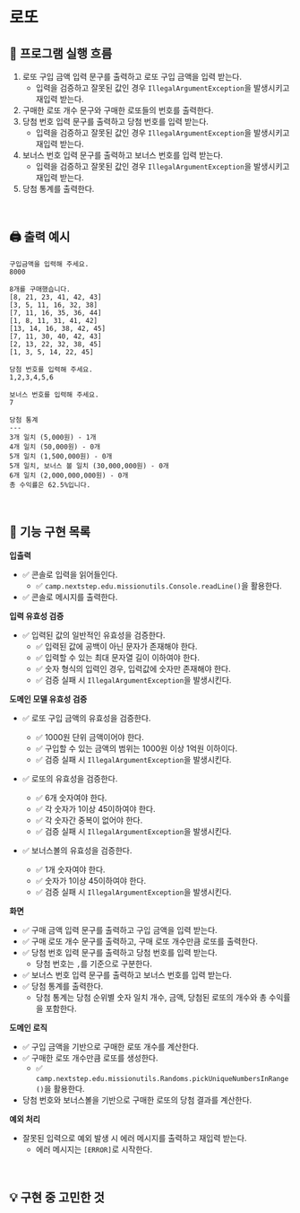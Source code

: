 # 로또

## 🔄 프로그램 실행 흐름

1. 로또 구입 금액 입력 문구를 출력하고 로또 구입 금액을 입력 받는다.
    - 입력을 검증하고 잘못된 값인 경우 `IllegalArgumentException`을 발생시키고 재입력 받는다.
2. 구매한 로또 개수 문구와 구매한 로또들의 번호를 출력한다.
3. 당첨 번호 입력 문구를 출력하고 당첨 번호를 입력 받는다.
    - 입력을 검증하고 잘못된 값인 경우 `IllegalArgumentException`을 발생시키고 재입력 받는다.
4. 보너스 번호 입력 문구를 출력하고 보너스 번호를 입력 받는다.
    - 입력을 검증하고 잘못된 값인 경우 `IllegalArgumentException`을 발생시키고 재입력 받는다.
5. 당첨 통계를 출력한다.

<br/>

## 🖨️ 출력 예시

```
구입금액을 입력해 주세요.
8000

8개를 구매했습니다.
[8, 21, 23, 41, 42, 43] 
[3, 5, 11, 16, 32, 38] 
[7, 11, 16, 35, 36, 44] 
[1, 8, 11, 31, 41, 42] 
[13, 14, 16, 38, 42, 45] 
[7, 11, 30, 40, 42, 43] 
[2, 13, 22, 32, 38, 45] 
[1, 3, 5, 14, 22, 45]

당첨 번호를 입력해 주세요.
1,2,3,4,5,6

보너스 번호를 입력해 주세요.
7

당첨 통계
---
3개 일치 (5,000원) - 1개
4개 일치 (50,000원) - 0개
5개 일치 (1,500,000원) - 0개
5개 일치, 보너스 볼 일치 (30,000,000원) - 0개
6개 일치 (2,000,000,000원) - 0개
총 수익률은 62.5%입니다.
```

<br/>

## 📝 기능 구현 목록

**입출력**

- ✅ 콘솔로 입력을 읽어들인다.
  - ✅ `camp.nextstep.edu.missionutils.Console.readLine()`을 활용한다.
- ✅ 콘솔로 메시지를 출력한다.

**입력 유효성 검증**

- ✅ 입력된 값의 일반적인 유효성을 검증한다.
  - ✅ 입력된 값에 공백이 아닌 문자가 존재해야 한다.
  - ✅ 입력할 수 있는 최대 문자열 길이 이하여야 한다.
  - ✅ 숫자 형식의 입력인 경우, 입력값에 숫자만 존재해야 한다.
  - ✅ 검증 실패 시 `IllegalArgumentException`을 발생시킨다.

**도메인 모델 유효성 검증**

- ✅ 로또 구입 금액의 유효성을 검증한다.
  - ✅ 1000원 단위 금액이어야 한다.
  - ✅ 구입할 수 있는 금액의 범위는 1000원 이상 1억원 이하이다.
  - ✅ 검증 실패 시 `IllegalArgumentException`을 발생시킨다.

- ✅ 로또의 유효성을 검증한다.
  - ✅ 6개 숫자여야 한다.
  - ✅ 각 숫자가 1이상 45이하여야 한다.
  - ✅ 각 숫자간 중복이 없어야 한다.
  - ✅ 검증 실패 시 `IllegalArgumentException`을 발생시킨다.

- ✅ 보너스볼의 유효성을 검증한다.
    - ✅ 1개 숫자여야 한다.
    - ✅ 숫자가 1이상 45이하여야 한다.
    - ✅ 검증 실패 시 `IllegalArgumentException`을 발생시킨다.

**화면**

- ✅ 구매 금액 입력 문구를 출력하고 구입 금액을 입력 받는다.
- ✅ 구매 로또 개수 문구를 출력하고, 구매 로또 개수만큼 로또를 출력한다.
- ✅ 당첨 번호 입력 문구를 출력하고 당첨 번호를 입력 받는다.
    - 당첨 번호는 `,`를 기준으로 구분한다.
- ✅ 보너스 번호 입력 문구를 출력하고 보너스 번호를 입력 받는다.
- ✅ 당첨 통계를 출력한다.
    - 당첨 통계는 당첨 순위별 숫자 일치 개수, 금액, 당첨된 로또의 개수와 총 수익률을 포함한다.

**도메인 로직**

- ✅ 구입 금액을 기반으로 구매한 로또 개수를 계산한다.
- ✅ 구매한 로또 개수만큼 로또를 생성한다.
  - ✅ `camp.nextstep.edu.missionutils.Randoms.pickUniqueNumbersInRange()`을 활용한다.
- 당첨 번호와 보너스볼을 기반으로 구매한 로또의 당첨 결과를 계산한다.

**예외 처리**

- 잘못된 입력으로 예외 발생 시 에러 메시지를 출력하고 재입력 받는다.
  - 에러 메시지는 `[ERROR]`로 시작한다.

<br/>

## 💡 구현 중 고민한 것